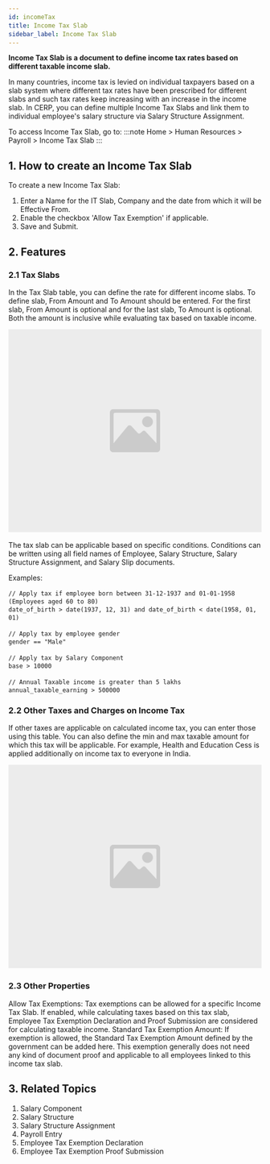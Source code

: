 ```yaml
---
id: incomeTax
title: Income Tax Slab
sidebar_label: Income Tax Slab
---
```


**Income Tax Slab is a document to define income tax rates based on different taxable income slab.**

In many countries, income tax is levied on individual taxpayers based on a slab system where different tax rates have been prescribed for different slabs and such tax rates keep increasing with an increase in the income slab. In CERP, you can define multiple Income Tax Slabs and link them to individual employee's salary structure via Salary Structure Assignment.

To access Income Tax Slab, go to:
:::note
Home > Human Resources > Payroll > Income Tax Slab
:::

## 1. How to create an Income Tax Slab

To create a new Income Tax Slab:

1. Enter a Name for the IT Slab, Company and the date from which it will be Effective From.
1. Enable the checkbox 'Allow Tax Exemption' if applicable.
1. Save and Submit.

## 2. Features

### 2.1 Tax Slabs

In the Tax Slab table, you can define the rate for different income slabs. To define slab, From Amount and To Amount should be entered. For the first slab, From Amount is optional and for the last slab, To Amount is optional. Both the amount is inclusive while evaluating tax based on taxable income.

![image](images/image.jpg)

The tax slab can be applicable based on specific conditions. Conditions can be written using all field names of Employee, Salary Structure, Salary Structure Assignment, and Salary Slip documents.

Examples:

    // Apply tax if employee born between 31-12-1937 and 01-01-1958 (Employees aged 60 to 80)
    date_of_birth > date(1937, 12, 31) and date_of_birth < date(1958, 01, 01)

    // Apply tax by employee gender
    gender == "Male"

    // Apply tax by Salary Component
    base > 10000

    // Annual Taxable income is greater than 5 lakhs
    annual_taxable_earning > 500000

### 2.2 Other Taxes and Charges on Income Tax

If other taxes are applicable on calculated income tax, you can enter those using this table. You can also define the min and max taxable amount for which this tax will be applicable. For example, Health and Education Cess is applied additionally on income tax to everyone in India.

![image](images/image.jpg)

### 2.3 Other Properties

Allow Tax Exemptions: Tax exemptions can be allowed for a specific Income Tax Slab. If enabled, while calculating taxes based on this tax slab, Employee Tax Exemption Declaration and Proof Submission are considered for calculating taxable income.
Standard Tax Exemption Amount: If exemption is allowed, the Standard Tax Exemption Amount defined by the government can be added here. This exemption generally does not need any kind of document proof and applicable to all employees linked to this income tax slab.

## 3. Related Topics

1. Salary Component
1. Salary Structure
1. Salary Structure Assignment
1. Payroll Entry
1. Employee Tax Exemption Declaration
1. Employee Tax Exemption Proof Submission
